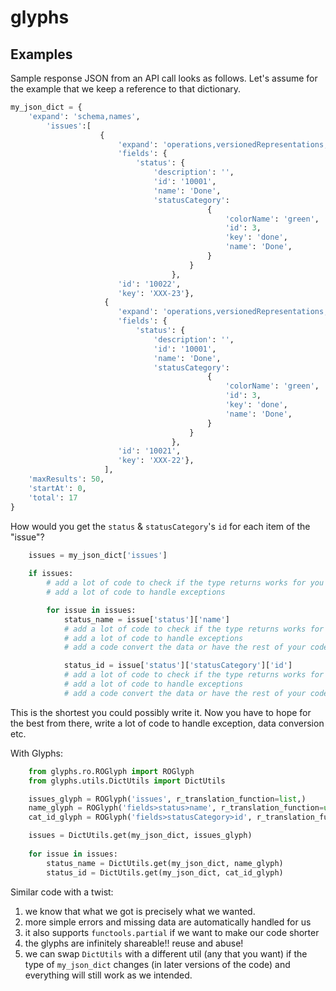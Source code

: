 # glyphs

## Examples
Sample response JSON from an API call looks as follows. Let's assume for the example that we keep a reference to that dictionary.
```python
my_json_dict = {
    'expand': 'schema,names',
        'issues':[
                    {
                        'expand': 'operations,versionedRepresentations,editmeta,changelog,renderedFields',
                        'fields': {
                            'status': {
                                'description': '',
                                'id': '10001',
                                'name': 'Done',
                                'statusCategory': 
                                            {
                                                'colorName': 'green',
                                                'id': 3,
                                                'key': 'done',
                                                'name': 'Done',
                                            }
                                        }
                                    },
                        'id': '10022',
                        'key': 'XXX-23'},
                     {
                        'expand': 'operations,versionedRepresentations,editmeta,changelog,renderedFields',
                        'fields': {
                            'status': {
                                'description': '',
                                'id': '10001',
                                'name': 'Done',
                                'statusCategory': 
                                            {
                                                'colorName': 'green',
                                                'id': 3,
                                                'key': 'done',
                                                'name': 'Done',
                                            }
                                        }
                                    },
                        'id': '10021',
                        'key': 'XXX-22'},
                     ],
    'maxResults': 50,
    'startAt': 0,
    'total': 17
}
```

How would you get the `status` & `statusCategory`'s `id` for each item of the "issue"?
```python
    issues = my_json_dict['issues']
    
    if issues:
        # add a lot of code to check if the type returns works for you
        # add a lot of code to handle exceptions

        for issue in issues:
            status_name = issue['status']['name']
            # add a lot of code to check if the type returns works for you
            # add a lot of code to handle exceptions
            # add a code convert the data or have the rest of your code handle unpredictable returns

            status_id = issue['status']['statusCategory']['id']
            # add a lot of code to check if the type returns works for you
            # add a lot of code to handle exceptions
            # add a code convert the data or have the rest of your code handle unpredictable returns

```
This is the shortest you could possibly write it. Now you have to hope for the best from there, write a lot of
code to handle exception, data conversion etc.

With Glyphs:
```python
    from glyphs.ro.ROGlyph import ROGlyph
    from glyphs.utils.DictUtils import DictUtils

    issues_glyph = ROGlyph('issues', r_translation_function=list,)
    name_glyph = ROGlyph('fields>status>name', r_translation_function=unicode,)
    cat_id_glyph = ROGlyph('fields>statusCategory>id', r_translation_function=int,)

    issues = DictUtils.get(my_json_dict, issues_glyph)
    
    for issue in issues:
        status_name = DictUtils.get(my_json_dict, name_glyph)
        status_id = DictUtils.get(my_json_dict, cat_id_glyph)
```
Similar code with a twist:
1. we know that what we got is precisely what we wanted.
2. more simple errors and missing data are automatically handled for us
3. it also supports `functools.partial` if we want to make our code shorter
4. the glyphs are infinitely shareable!! reuse and abuse!
5. we can swap `DictUtils` with a different util (any that you want) if the type of `my_json_dict` changes
(in later versions of the code) and everything will still work as we intended.